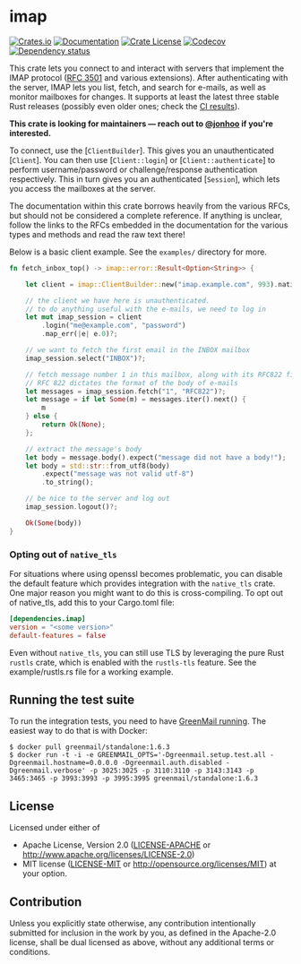 <!-- this file uses https://github.com/livioribeiro/cargo-readme -->
<!-- do not manually edit README.md, instead edit README.tpl or src/lib.rs -->

# imap

[![Crates.io](https://img.shields.io/crates/v/imap.svg)](https://crates.io/crates/imap)
[![Documentation](https://docs.rs/imap/badge.svg)](https://docs.rs/imap/)
[![Crate License](https://img.shields.io/crates/l/imap.svg)](https://crates.io/crates/imap)
[![Codecov](https://codecov.io/github/jonhoo/rust-imap/coverage.svg?branch=master)](https://codecov.io/gh/jonhoo/rust-imap)
[![Dependency status](https://deps.rs/repo/github/jonhoo/rust-imap/status.svg)](https://deps.rs/repo/github/jonhoo/rust-imap)

This crate lets you connect to and interact with servers that implement the IMAP protocol ([RFC
3501](https://tools.ietf.org/html/rfc3501) and various extensions). After authenticating with
the server, IMAP lets you list, fetch, and search for e-mails, as well as monitor mailboxes for
changes. It supports at least the latest three stable Rust releases (possibly even older ones;
check the [CI
results](https://dev.azure.com/jonhoo/jonhoo/_build/latest?definitionId=11&branchName=master)).

**This crate is looking for maintainers — reach out to [@jonhoo] if you're interested.**

[@jonhoo]: https://thesquareplanet.com/

To connect, use the [`ClientBuilder`]. This gives you an unauthenticated [`Client`]. You can
then use [`Client::login`] or [`Client::authenticate`] to perform username/password or
challenge/response authentication respectively. This in turn gives you an authenticated
[`Session`], which lets you access the mailboxes at the server.

The documentation within this crate borrows heavily from the various RFCs, but should not be
considered a complete reference. If anything is unclear, follow the links to the RFCs embedded
in the documentation for the various types and methods and read the raw text there!

Below is a basic client example. See the `examples/` directory for more.

```rust
fn fetch_inbox_top() -> imap::error::Result<Option<String>> {

    let client = imap::ClientBuilder::new("imap.example.com", 993).native_tls()?;

    // the client we have here is unauthenticated.
    // to do anything useful with the e-mails, we need to log in
    let mut imap_session = client
        .login("me@example.com", "password")
        .map_err(|e| e.0)?;

    // we want to fetch the first email in the INBOX mailbox
    imap_session.select("INBOX")?;

    // fetch message number 1 in this mailbox, along with its RFC822 field.
    // RFC 822 dictates the format of the body of e-mails
    let messages = imap_session.fetch("1", "RFC822")?;
    let message = if let Some(m) = messages.iter().next() {
        m
    } else {
        return Ok(None);
    };

    // extract the message's body
    let body = message.body().expect("message did not have a body!");
    let body = std::str::from_utf8(body)
        .expect("message was not valid utf-8")
        .to_string();

    // be nice to the server and log out
    imap_session.logout()?;

    Ok(Some(body))
}
```

### Opting out of `native_tls`

For situations where using openssl becomes problematic, you can disable the
default feature which provides integration with the `native_tls` crate. One major
reason you might want to do this is cross-compiling. To opt out of native_tls, add
this to your Cargo.toml file:

```toml
[dependencies.imap]
version = "<some version>"
default-features = false
```

Even without `native_tls`, you can still use TLS by leveraging the pure Rust `rustls`
crate, which is enabled with the `rustls-tls` feature. See the example/rustls.rs file
for a working example.

## Running the test suite

To run the integration tests, you need to have [GreenMail
running](http://www.icegreen.com/greenmail/#deploy_docker_standalone). The
easiest way to do that is with Docker:

```console
$ docker pull greenmail/standalone:1.6.3
$ docker run -t -i -e GREENMAIL_OPTS='-Dgreenmail.setup.test.all -Dgreenmail.hostname=0.0.0.0 -Dgreenmail.auth.disabled -Dgreenmail.verbose' -p 3025:3025 -p 3110:3110 -p 3143:3143 -p 3465:3465 -p 3993:3993 -p 3995:3995 greenmail/standalone:1.6.3
```

## License

Licensed under either of
 * Apache License, Version 2.0 ([LICENSE-APACHE](LICENSE-APACHE) or http://www.apache.org/licenses/LICENSE-2.0)
 * MIT license ([LICENSE-MIT](LICENSE-MIT) or http://opensource.org/licenses/MIT)
at your option.

## Contribution

Unless you explicitly state otherwise, any contribution intentionally submitted
for inclusion in the work by you, as defined in the Apache-2.0 license, shall
be dual licensed as above, without any additional terms or conditions.
